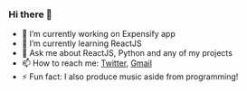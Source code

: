 ### Hi there 👋

- 🔭 I’m currently working on Expensify app
- 🌱 I’m currently learning ReactJS
- 💬 Ask me about ReactJS, Python and any of my projects
- 📫 How to reach me: [Twitter](https://twitter.com/tejassohoni57), [Gmail](tjs1597@gmail.com)
- ⚡ Fun fact: I also produce music aside from programming!
